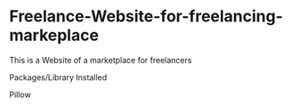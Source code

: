 # Freelance-Website-for-freelancing-markeplace
This is a Website of a marketplace for freelancers


Packages/Library Installed

Pillow
